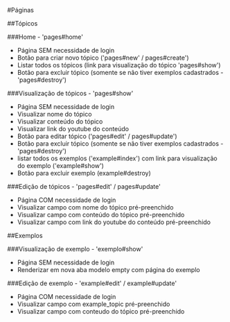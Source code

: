 #Páginas

##Tópicos

###Home - 'pages#home'
- Página SEM necessidade de login
- Botão para criar novo tópico ('pages#new' / pages#create')
- Listar todos os tópicos (link para visualização do tópico 'pages#show')
- Botão para excluir tópico (somente se não tiver exemplos cadastrados - 'pages#destroy')

###Visualização de tópicos - 'pages#show'
- Página SEM necessidade de login
- Visualizar nome do tópico
- Visualizar conteúdo do tópico
- Visualizar link do youtube do conteúdo
- Botão para editar tópico ('pages#edit' / pages#update')
- Botão para excluir tópico (somente se não tiver exemplos cadastrados - 'pages#destroy')
- listar todos os exemplos ('example#index') com link para visualização do exemplo ('example#show')
- Botão para excluir exemplo (example#destroy)

###Edição de tópicos - 'pages#edit' / pages#update'
- Página COM necessidade de login
- Visualizar campo com nome do tópico pré-preenchido
- Visualizar campo com conteúdo do tópico pré-preenchido
- Visualizar campo com link do youtube do conteúdo pré-preenchido

##Exemplos

###Visualização de exemplo - 'exemplo#show'
- Página SEM necessidade de login
- Renderizar em nova aba modelo empty com página do exemplo

###Edição de exemplo - 'example#edit' / example#update'
- Página COM necessidade de login
- Visualizar campo com example_topic pré-preenchido
- Visualizar campo com conteudo do tópico pré-preenchido
